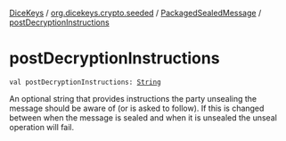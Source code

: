 [DiceKeys](../../index.md) / [org.dicekeys.crypto.seeded](../index.md) / [PackagedSealedMessage](index.md) / [postDecryptionInstructions](./post-decryption-instructions.md)

# postDecryptionInstructions

`val postDecryptionInstructions: `[`String`](https://kotlinlang.org/api/latest/jvm/stdlib/kotlin/-string/index.html)

An optional string that provides instructions the party unsealing the message should
be aware of (or is asked to follow).  If this is changed between when the message
is sealed and when it is unsealed the unseal operation will fail.

